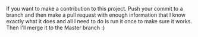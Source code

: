 If you want to make a contribution to this project. Push your commit to a branch and then make a pull request with enough information that 
I know exactly what it does and all I need to do is run it once to make sure it works. Then I'll merge it to the Master branch :) 
